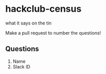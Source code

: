 # hackclub-census
what it says on the tin

Make a pull request to number the questions!

## Questions
1. Name
2. Slack ID
